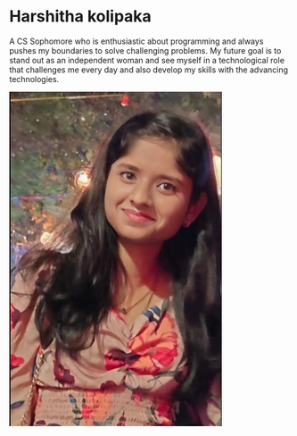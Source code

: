 # Harshitha kolipaka

A CS Sophomore who is enthusiastic about programming and always pushes my boundaries to solve challenging problems. My future goal is to stand out as an independent woman and see myself in a technological role that challenges me every day and also develop my skills with the advancing technologies.

![Harshitha](harshitha_image.jpeg)

